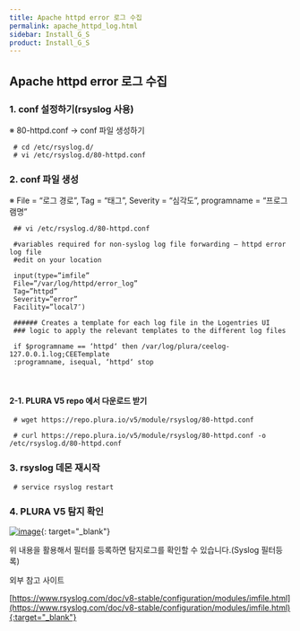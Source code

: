 ```yaml
---
title: Apache httpd error 로그 수집
permalink: apache_httpd_log.html
sidebar: Install_G_S
product: Install_G_S
---
```


## Apache httpd error 로그 수집

### 1. conf 설정하기(rsyslog 사용)
※ 80-httpd.conf → conf 파일 생성하기

     # cd /etc/rsyslog.d/
     # vi /etc/rsyslog.d/80-httpd.conf

### 2. conf 파일 생성
※ File = “로그 경로”, Tag = “태그”, Severity = “심각도”, programname = “프로그램명”

     ## vi /etc/rsyslog.d/80-httpd.conf

     #variables required for non-syslog log file forwarding – httpd error log file
     #edit on your location

     input(type=”imfile”
     File=”/var/log/httpd/error_log”
     Tag=”httpd”
     Severity=”error”
     Facility=”local7″)

     ###### Creates a template for each log file in the Logentries UI
     ### logic to apply the relevant templates to the different log files

     if $programname == ‘httpd‘ then /var/log/plura/ceelog-127.0.0.1.log;CEETemplate
     :programname, isequal, ‘httpd‘ stop

<br />

#### 2-1. PLURA V5 repo 에서 다운로드 받기

     # wget https://repo.plura.io/v5/module/rsyslog/80-httpd.conf

     # curl https://repo.plura.io/v5/module/rsyslog/80-httpd.conf -o /etc/rsyslog.d/80-httpd.conf

### 3. rsyslog 데몬 재시작

     # service rsyslog restart

### 4. PLURA V5 탐지 확인
[![image](/docs/images/Ins_G/apache_httpd_err/1.png)](/docs/images/Ins_G/apache_httpd_err/1.png){: target="_blank"}


위 내용을 활용해서 필터를 등록하면 탐지로그를 확인할 수 있습니다.(Syslog 필터등록)

외부 참고 사이트

[https://www.rsyslog.com/doc/v8-stable/configuration/modules/imfile.html](https://www.rsyslog.com/doc/v8-stable/configuration/modules/imfile.html){:target="_blank"}